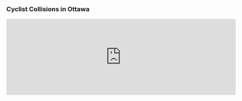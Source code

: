 ### Cyclist Collisions in Ottawa

<iframe src="https://insights.arcgis.com/index.html?rsource=https%3A%2F%2Fwww.esri.com%2Fen-us%2Farcgis%2Fproducts%2Farcgis-insights%2Fsign-in#/embed/f5ee200135474c29ad3c401656391d5d" width="600" height="200" frameborder="0"></iframe>
